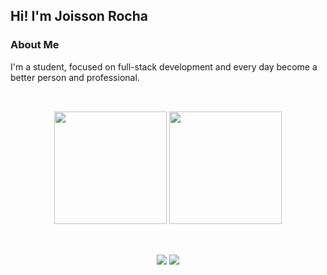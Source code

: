 ## Hi! I'm **Joisson Rocha**

### About Me

I'm a student, focused on full-stack development and every day become a better person and professional.

##
<!-- outro efeito -> midnight-purple | dark | dracula -->
<div align="center"><br>
  <img height="180em" src="https://github-readme-stats.vercel.app/api?username=strattegia0704&theme=dracula"/>
  <img height="180em" src="https://github-readme-stats.vercel.app/api/top-langs/?username=strattegia0704&layout=compact&langs_count=7&theme=dracula"/>
</div>
<div style="display: inline_block"><br>

</div>
  
  ##
  
<div align="center"> 
  <a href = "mailto:strattegiadev@gmail.com" target="_blank"><img src="https://img.shields.io/badge/-Gmail-C72F23?style=for-the-badge&logo=gmail&logoColor=white" target="_blank"></a>
  <a href = "https://www.linkedin.com/in/joisson-victor-brand%C3%A3o-rocha-7515b8229/" target="_blank"><img src="https://img.shields.io/badge/Linkedin-00669C?style=for-the-badge&logo=linkedin&logoColor=white" target="_blank"></a>
</div>
